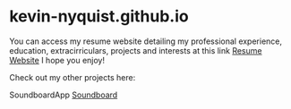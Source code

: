 # kevin-nyquist.github.io

You can access my resume website detailing my professional experience, education, extracirriculars, projects and interests at this link  <a href="http://kevin-nyquist.github.io/resume-website/">Resume Website<a> I hope you enjoy!

Check out my other projects here:

SoundboardApp <a href="http://kevin-nyquist.github.io/soundboard/">Soundboard<a>
